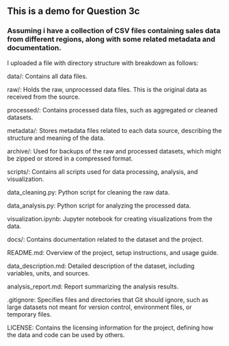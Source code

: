 ## This is a demo for Question 3c 
### Assuming i have a collection of CSV files containing sales data from different regions, along with some related metadata and documentation.
I uploaded a file with directory structure with breakdown as follows:

data/: Contains all data files.

raw/: Holds the raw, unprocessed data files. This is the original data as received from the source.

processed/: Contains processed data files, such as aggregated or cleaned datasets.

metadata/: Stores metadata files related to each data source, describing the structure and meaning of the data.

archive/: Used for backups of the raw and processed datasets, which might be zipped or stored in a compressed format.

scripts/: Contains all scripts used for data processing, analysis, and visualization.

data_cleaning.py: Python script for cleaning the raw data.

data_analysis.py: Python script for analyzing the processed data.

visualization.ipynb: Jupyter notebook for creating visualizations from the data.

docs/: Contains documentation related to the dataset and the project.

README.md: Overview of the project, setup instructions, and usage guide.

data_description.md: Detailed description of the dataset, including variables, units, and sources.

analysis_report.md: Report summarizing the analysis results.

.gitignore: Specifies files and directories that Git should ignore, such as large datasets not meant for version control, environment files, or temporary files.

LICENSE: Contains the licensing information for the project, defining how the data and code can be used by others.
